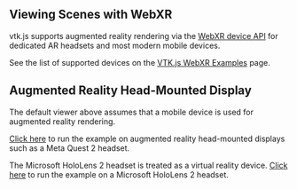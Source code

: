 
## Viewing Scenes with WebXR

vtk.js supports augmented reality rendering via the [WebXR device API](https://www.w3.org/TR/webxr/) for dedicated AR headsets and most modern mobile devices.

See the list of supported devices on the [VTK.js WebXR Examples](../docs/develop_webxr.html) page.

## Augmented Reality Head-Mounted Display

The default viewer above assumes that a mobile device is used for augmented reality rendering.

[Click here](AR/index.html?xrSessionType=3) to run the example on augmented reality head-mounted displays such as a Meta Quest 2 headset.

The Microsoft HoloLens 2 headset is treated as a virtual reality device. [Click here](VR/index.html) to run the example on a Microsoft HoloLens 2 headset.
